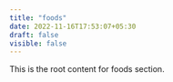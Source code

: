 ```yaml
---
title: "foods"
date: 2022-11-16T17:53:07+05:30
draft: false
visible: false
---
```


This is the root content for foods section.